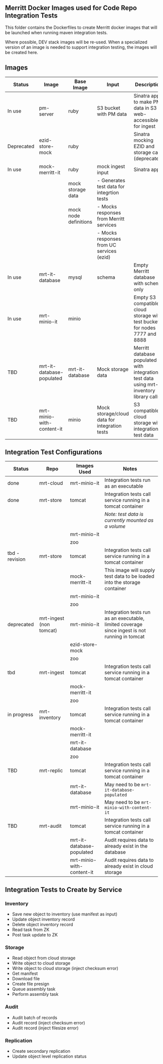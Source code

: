 ## Merritt Docker Images used for Code Repo Integration Tests

This folder contains the Dockerfiles to create Merritt docker images that will be launched when running maven integration tests.

Where possible, DEV stack images will be re-used.  When a specialized version of an image is needed to support integration testing, the images will be created here.

## Images

| Status | Image | Base Image | Input | Description |
| ------ | ----- | ---------- | ----- | ----------- |
| In use | pm-server | ruby | S3 bucket with PM data | Sinatra app to make PM data in S3 web-accessible for ingest|
| Deprecated | ezid-store-mock | ruby | | Sinatra mocking EZID and storage calls (deprecated) |
| In use | mock-merritt-it | ruby | mock ingest input | Sinatra app |
| | | mock storage data | - Generates test data for integrtion tests |
| | | mock node definitions | - Mocks responses from Merritt services |
| | | | - Mocks responses from UC services (ezid) |
| In use | mrt-it-database | mysql | schema | Empty Merritt database with schema only |
| In use| mrt-minio-it | minio | | Empty S3 compatible cloud storage with test buckets for nodes 7777 and 8888 |
| TBD | mrt-it-database-populated | mrt-it-database | Mock storage data | Merritt database populated with integration test data using mrt-inventory library calls |
| TBD | mrt-minio-with-content-it | minio | Mock storage/cloud data for integration tests | S3 compatible cloud storage with integration test data |

## Integration Test Configurations
| Status | Repo | Images Used | Notes |
| ------ | ---- | ----------- | ----- |
| done | mrt-cloud | mrt-minio-it | Integration tests run as an executable |
| done | mrt-store | tomcat | Integration tests call service running in a tomcat container | 
| | | | _Note: test data is currently mounted as a volume_ |
| | | mrt-minio-it | |
| | | zoo | |
| tbd - revision | mrt-store | tomcat | Integration tests call service running in a tomcat container | 
| | | mock-merritt-it | This image will supply test data to be loaded into the storage container |
| | | mrt-minio-it | |
| | | zoo | |
| deprecated | mrt-ingest (non tomcat) | mrt-minio-it | Integration tests run as an executable, limited coverage since ingest is not running in tomcat |
| | | ezid-store-mock | |
| | | zoo | |
| tbd  | mrt-ingest | tomcat | Integration tests call service running in a tomcat container | 
| | | mock-merritt-it | |
| | | zoo | |
| in progress  | mrt-inventory | tomcat | Integration tests call service running in a tomcat container | 
| | | mock-merritt-it | |
| | | mrt-it-database |  |
| | | zoo | |
| TBD | mrt-replic | tomcat | Integration tests call service running in a tomcat container | 
| | | mrt-it-database | May need to be `mrt-it-database-populated` |
| | | mrt-minio-it | May need to be `mrt-minio-with-content-it` |
| TBD | mrt-audit | tomcat | Integration tests call service running in a tomcat container | 
| | | mrt-it-database-populated | Audit requires data to already exist in the database |
| | | mrt-minio-with-content-it | Audit requires data to already exist in cloud storage|


## Integration Tests to Create by Service

### Inventory
- Save new object to inventory (use manifest as input)
- Update object inventory record
- Delete object inventory record
- Read task from ZK
- Post task update to ZK

### Storage
- Read object from cloud storage
- Write object to cloud storage
- Write object to cloud storage (inject checksum error)
- Get manifest
- Download file
- Create file presign
- Queue assembly task
- Perform assembly task

### Audit
- Audit batch of records
- Audit record (inject checksum error)
- Audit record (inject filesize error)

### Replication
- Create secondary replication
- Update object level replication status